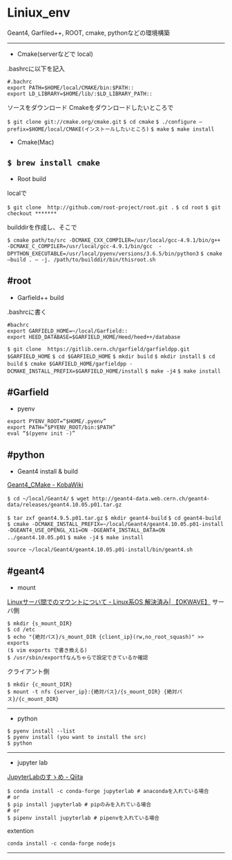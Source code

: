 # Liniux_env
Geant4, Garfiled++, ROOT, cmake, pythonなどの環境構築

---
* Cmake(serverなどで local)

.bashrcに以下を記入
```
#.bachrc
export PATH=$HOME/local/CMAKE/bin:$PATH::
export LD_LIBRARY=$HOME/lib/:$LD_LIBRARY_PATH::
```
ソースをダウンロード
Cmakeをダウンロードしたいところで

`$ git clone git://cmake.org/cmake.git`
`$ cd cmake`
`$ ./configure —prefix=$HOME/local/CMAKE(インストールしたいところ)`
`$ make`
`$ make install`

* Cmake(Mac)

`$ brew install cmake`
---
*  Root build

localで

`$ git clone  http://github.com/root-project/root.git .`
`$ cd root`
`$ git checkout *******`

builddirを作成し、そこで

`$ cmake path/to/src -DCMAKE_CXX_COMPILER=/usr/local/gcc-4.9.1/bin/g++ -DCMAKE_C_COMPILER=/usr/local/gcc-4.9.1/bin/gcc  -DPYTHON_EXECUTABLE=/usr/local/pyenv/versions/3.6.5/bin/python3`
`$ cmake —build . — -j. /path/to/builddir/bin/thisroot.sh`

#root
---
* Garfield++ build

.bashrcに書く
```
#bachrc
export GARFIELD_HOME=~/local/Garfield::
export HEED_DATABASE=$GARFIELD_HOME/Heed/heed++/database
```
`$ git clone  https://gitlib.cern.ch/garfield/garfieldpp.git $GARFIELD_HOME`
`$ cd $GARFIELD_HOME`
`$ mkdir build`
`$ mkdir install`
`$ cd build`
`$ cmake $GARFIELD_HOME/garfieldpp -DCMAKE_INSTALL_PREFIX=$GARFIELD_HOME/install`
`$ make -j4`
`$ make install`

#Garfield
---
* pyenv
```.bashrc
export PYENV_ROOT=“$HOME/.pyenv”
export PATH=“$PYENV_ROOT/bin:$PATH”
eval “$(pyenv init -)”
```
#python
---
* Geant4 install & build

[Geant4_CMake - KobaWiki](http://be.nucl.ap.titech.ac.jp/~koba/cgi-bin/moin.cgi/Geant4_CMake)

`$ cd ~/local/Geant4/`
`$ wget http://geant4-data.web.cern.ch/geant4-data/releases/geant4.10.05.p01.tar.gz`

`$ tar zxf geant4.9.5.p01.tar.gz`
`$ mkdir geant4-build`
`$ cd geant4-build`
`$ cmake -DCMAKE_INSTALL_PREFIX=~/local/Geant4/geant4.10.05.p01-install -DGEANT4_USE_OPENGL_X11=ON -DGEANT4_INSTALL_DATA=ON ../geant4.10.05.p01`
`$ make -j4`
`$ make install`

```.bashrc
source ~/local/Geant4/geant4.10.05.p01-install/bin/geant4.sh
```
#geant4
---
* mount

[Linuxサーバ間でのマウントについて - Linux系OS 解決済み| 【OKWAVE】](https://okwave.jp/qa/q7749733.html)
サーバ側
```
$ mkdir {s_mount_DIR}
$ cd /etc
$ echo "{絶対パス}/s_mount_DIR {client_ip}(rw,no_root_squash)" >> exports
($ vim exports で書き換える)
$ /usr/sbin/exportfなんちゃらで設定できているか確認
```
クライアント側
```
$ mkdir {c_mount_DIR}
$ mount -t nfs {server_ip}:{絶対パス}/{s_mount_DIR} {絶対パス}/{c_mount_DIR}
```
---
* python
```
$ pyenv install --list
$ pyenv install (you want to install the src)
$ python
```
---
* jupyter lab

[JupyterLabのすゝめ - Qiita](https://qiita.com/kirikei/items/a1639954ce5ccaf7ac3c)
```
$ conda install -c conda-forge jupyterlab # anacondaを入れている場合
# or
$ pip install jupyterlab # pipのみを入れている場合
# or
$ pipenv install jupyterlab # pipenvを入れている場合
```
extention
```
conda install -c conda-forge nodejs
```
---
